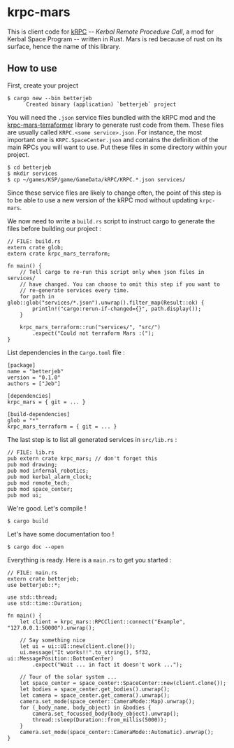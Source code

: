 # krpc-mars

This is client code for [kRPC] -- *Kerbal Remote Procedure Call*, a mod for
Kerbal Space Program -- written in Rust. Mars is red because of rust on its
surface, hence the name of this library.

[kRPC]: https://github.com/krpc/krpc

## How to use

First, create your project

    $ cargo new --bin betterjeb
          Created binary (application) `betterjeb` project

You will need the `.json` service files bundled with the kRPC mod and the
[krpc-mars-terraformer] library to generate rust code from them. These files are
usually called `KRPC.<some service>.json`. For instance, the most important one
is `KRPC.SpaceCenter.json` and contains the definition of the main RPCs you
will want to use. Put these files in some directory within your project.

[krpc-mars-terraformer]: https://github.com/Cahu/krpc-mars-terraformer

    $ cd betterjeb
    $ mkdir services
    $ cp ~/games/KSP/game/GameData/kRPC/KRPC.*.json services/

Since these service files are likely to change often, the point of this step is
to be able to use a new version of the kRPC mod without updating `krpc-mars`.

We now need to write a `build.rs` script to instruct cargo to generate the
files before building our project :

    // FILE: build.rs
    extern crate glob;
    extern crate krpc_mars_terraform;

    fn main() {
        // Tell cargo to re-run this script only when json files in services/
        // have changed. You can choose to omit this step if you want to
        // re-generate services every time.
        for path in glob::glob("services/*.json").unwrap().filter_map(Result::ok) {
            println!("cargo:rerun-if-changed={}", path.display());
        }

        krpc_mars_terraform::run("services/", "src/")
            .expect("Could not terraform Mars :(");
    }

List dependencies in the `Cargo.toml` file :

    [package]
    name = "betterjeb"
    version = "0.1.0"
    authors = ["Jeb"]

    [dependencies]
    krpc_mars = { git = ... }

    [build-dependencies]
    glob = "*"
    krpc_mars_terraform = { git = ... }

The last step is to list all generated services in `src/lib.rs` :

    // FILE: lib.rs
    pub extern crate krpc_mars; // don't forget this
    pub mod drawing;
    pub mod infernal_robotics;
    pub mod kerbal_alarm_clock;
    pub mod remote_tech;
    pub mod space_center;
    pub mod ui;

We're good. Let's compile !

    $ cargo build

Let's have some documentation too !

    $ cargo doc --open

Everything is ready. Here is a `main.rs` to get you started :

    // FILE: main.rs
    extern crate betterjeb;
    use betterjeb::*;

    use std::thread;
    use std::time::Duration;

    fn main() {
        let client = krpc_mars::RPCClient::connect("Example", "127.0.0.1:50000").unwrap();

        // Say something nice
        let ui = ui::UI::new(client.clone());
        ui.message("It works!!".to_string(), 5f32, ui::MessagePosition::BottomCenter)
            .expect("Wait ... in fact it doesn't work ...");

        // Tour of the solar system ...
        let space_center = space_center::SpaceCenter::new(client.clone());
        let bodies = space_center.get_bodies().unwrap();
        let camera = space_center.get_camera().unwrap();
        camera.set_mode(space_center::CameraMode::Map).unwrap();
        for (_body_name, body_object) in &bodies {
            camera.set_focussed_body(body_object).unwrap();
            thread::sleep(Duration::from_millis(5000));
        }
        camera.set_mode(space_center::CameraMode::Automatic).unwrap();
    }
